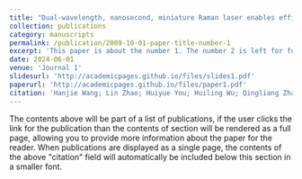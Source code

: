 ```yaml
---
title: "Dual-wavelength, nanosecond, miniature Raman laser enables efficient photoacoustic differentiation of water and lipid"
collection: publications
category: manuscripts
permalink: /publication/2009-10-01-paper-title-number-1
excerpt: 'This paper is about the number 1. The number 2 is left for future work.'
date: 2024-06-01
venue: 'Journal 1'
slidesurl: 'http://academicpages.github.io/files/slides1.pdf'
paperurl: 'http://academicpages.github.io/files/paper1.pdf'
citation: 'Hanjie Wang; Lin Zhao; Huiyue You; Huiling Wu; Qingliang Zhao; Xin Dong; Shengchuang Bai; Hongsen He; Jun Dong; APL Photonics, 2024, 9(9): 096104'
---
```


The contents above will be part of a list of publications, if the user clicks the link for the publication than the contents of section will be rendered as a full page, allowing you to provide more information about the paper for the reader. When publications are displayed as a single page, the contents of the above "citation" field will automatically be included below this section in a smaller font.
